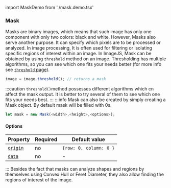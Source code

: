 import MaskDemo from './mask.demo.tsx'

### Mask

Masks are binary images, which means that such image has only one component with only two colors: black and white.
However, Masks also serve another purpose. It can specify which pixels are to be processed or analyzed.
In image processing, It is often used for filtering or isolating specific regions of interest within an image.
In ImageJS, Mask can be obtained by using `threshold` method on an image. Thresholding has multiple algorithms, so you can see which one fits your needs better (for more info see [`threshold` page](../Features/Operations/Threshold.md 'internal link on threshold')).

```ts
image = image.threshold(); // returns a mask
```

:::caution
`threshold()`method possesses different algorithms which cn affect the mask output. It is better to try several of them to see which one fits your needs best.
:::
:::info
Mask can also be created by simply creating a Mask object. By default mask will be filled with 0s.

```ts
let mask = new Mask(<width>,<height>,<options>);
```

#### Options

| Property                                                                                      | Required | Default value          |
| --------------------------------------------------------------------------------------------- | -------- | ---------------------- |
| [`origin`](https://image-js.github.io/image-js-typescript/interfaces/MaskOptions.html#origin) | no       | `{row: 0, column: 0 }` |
| [`data`](https://image-js.github.io/image-js-typescript/interfaces/MaskOptions.html#data)     | no       | -                      |

:::
Besides the fact that masks can analyze shapes and regions by themselves using Convex Hull or Feret Diameter, they also allow finding the regions of interest of the image.

<MaskDemo />
